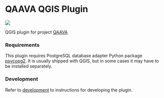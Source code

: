 QAAVA QGIS Plugin
================
![](https://github.com/GispoCoding/qaava-qgis-plugin/workflows/Tests/badge.svg)

QGIS plugin for project [QAAVA](https://github.com/GispoCoding/qaava)




### Requirements

This plugin requires PostgreSQL database adapter Python package
[psycopg2](https://pypi.org/project/psycopg2/). It is usually shipped with QGIS, but in 
some cases it may have to be installed separately.

### Development

Refer to [development](docs/development.md) to instructions for developing the plugin.
